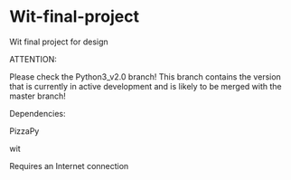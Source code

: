 # Wit-final-project
Wit final project for design

ATTENTION:

Please check the Python3_v2.0 branch! This branch contains the version that is currently in active development and is likely to be merged with the master branch!

Dependencies: 

PizzaPy

wit

Requires an Internet connection
